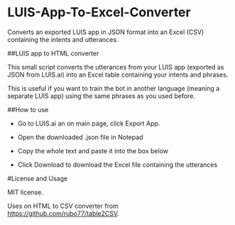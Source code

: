 # LUIS-App-To-Excel-Converter
Converts an exported LUIS app in JSON format into an Excel (CSV) containing the intents and utterances.

##LUIS app to HTML converter

This small script converts the utterances from your LUIS app (exported as JSON from LUIS.ai) into an Excel table containing your intents and phrases.

This is useful if you want to train the bot in another language (meaning a separate LUIS app) using the same phrases as you used before.

##How to use

- Go to LUIS.ai an on main page, click Export App.

- Open the downloaded .json file in Notepad

- Copy the whole text and paste it into the box below

- Click Download to download the Excel file containing the utterances

#License and Usage

MIT license. 

Uses on HTML to CSV converter from https://github.com/rubo77/table2CSV. 
